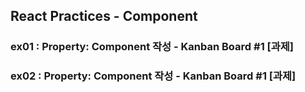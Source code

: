 ## React Practices - Component

### ex01 : Property: Component 작성 - Kanban Board #1 [과제]
### ex02 : Property: Component 작성 - Kanban Board #1 [과제]